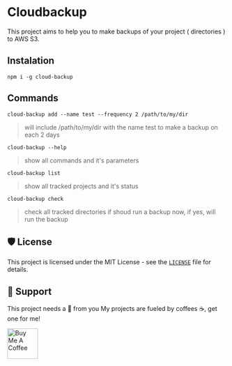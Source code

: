# Cloudbackup

This project aims to help you to make backups of your project ( directories )
to AWS S3.

## Instalation

```shell
npm i -g cloud-backup
```

## Commands

`cloud-backup add --name test --frequency 2 /path/to/my/dir`

> will include /path/to/my/dir with the name test to make a backup on each 2 days

`cloud-backup --help`

> show all commands and it's parameters

`cloud-backup list`

> show all tracked projects and it's status

`cloud-backup check`

> check all tracked directories if shoud run a backup now, if yes, will run the backup

## 🛡️ License

This project is licensed under the MIT License - see the [`LICENSE`](LICENSE) file for details.

## 🙌 Support

This project needs a 🌟 from you
My projects are fueled by coffees ☕, get one for me!

<a href="https://www.buymeacoffee.com/edgardleal" target="_blank"><img src="https://cdn.buymeacoffee.com/buttons/v2/default-yellow.png" alt="Buy Me A Coffee" height="70" ></a>
